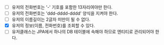 
- [ ] 유저의 전화번호는 '-' 기호를 포함한 13자리여야만 한다.
- [ ] 유저의 전화번호는 'ddd-dddd-dddd' 양식을 지켜야 한다.
- [ ] 유저의 이름길이는 2글자 미만이 될 수 없다.
- [X] 유저의 정보(이름, 전화번호)를 조회할 수 있다.
- [ ] 유저클래스는 JPA에서 하나의 DB 테이블에 속해야 하므로 엔티티로 관리되어야 한다.
